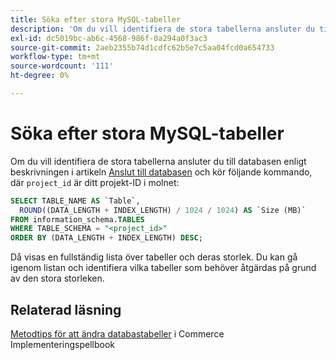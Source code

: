 ```yaml
---
title: Söka efter stora MySQL-tabeller
description: 'Om du vill identifiera de stora tabellerna ansluter du till databasen enligt beskrivningen i artikeln [Anslut till databasen](https://experienceleague.adobe.com/sv/docs/commerce-cloud-service/user-guide/configure/service/mysql#connect-to-the-database) och kör följande kommando, där "project_id" är ditt projekt-ID i molnet:'
exl-id: dc5019bc-ab6c-4568-986f-0a294a0f3ac3
source-git-commit: 2aeb2355b74d1cdfc62b5e7c5aa04fcd0a654733
workflow-type: tm+mt
source-wordcount: '111'
ht-degree: 0%

---
```


# Söka efter stora MySQL-tabeller

Om du vill identifiera de stora tabellerna ansluter du till databasen enligt beskrivningen i artikeln [Anslut till databasen](https://experienceleague.adobe.com/sv/docs/commerce-cloud-service/user-guide/configure/service/mysql#connect-to-the-database) och kör följande kommando, där `project_id` är ditt projekt-ID i molnet:

```sql
SELECT TABLE_NAME AS `Table`,
  ROUND((DATA_LENGTH + INDEX_LENGTH) / 1024 / 1024) AS `Size (MB)`
FROM information_schema.TABLES
WHERE TABLE_SCHEMA = "<project_id>"
ORDER BY (DATA_LENGTH + INDEX_LENGTH) DESC;
```

Då visas en fullständig lista över tabeller och deras storlek. Du kan gå igenom listan och identifiera vilka tabeller som behöver åtgärdas på grund av den stora storleken.

## Relaterad läsning

[Metodtips för att ändra databastabeller](https://experienceleague.adobe.com/sv/docs/commerce-operations/implementation-playbook/best-practices/development/modifying-core-and-third-party-tables#why-adobe-recommends-avoiding-modifications) i Commerce Implementeringspellbook
